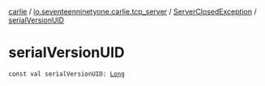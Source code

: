 [carlie](../../index.md) / [io.seventeenninetyone.carlie.tcp_server](../index.md) / [ServerClosedException](index.md) / [serialVersionUID](./serial-version-u-i-d.md)

# serialVersionUID

`const val serialVersionUID: `[`Long`](https://kotlinlang.org/api/latest/jvm/stdlib/kotlin/-long/index.html)